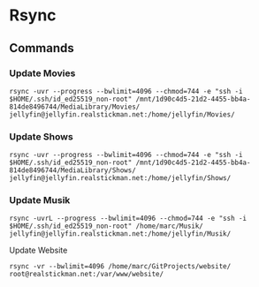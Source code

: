 # Rsync

## Commands

### Update Movies  
```
rsync -uvr --progress --bwlimit=4096 --chmod=744 -e "ssh -i $HOME/.ssh/id_ed25519_non-root" /mnt/1d90c4d5-21d2-4455-bb4a-814de8496744/MediaLibrary/Movies/ jellyfin@jellyfin.realstickman.net:/home/jellyfin/Movies/
```

### Update Shows  
```
rsync -uvr --progress --bwlimit=4096 --chmod=744 -e "ssh -i $HOME/.ssh/id_ed25519_non-root" /mnt/1d90c4d5-21d2-4455-bb4a-814de8496744/MediaLibrary/Shows/ jellyfin@jellyfin.realstickman.net:/home/jellyfin/Shows/

```

### Update Musik  
```
rsync -uvrL --progress --bwlimit=4096 --chmod=744 -e "ssh -i $HOME/.ssh/id_ed25519_non-root" /home/marc/Musik/ jellyfin@jellyfin.realstickman.net:/home/jellyfin/Musik/
```

Update Website  
```
rsync -vr --bwlimit=4096 /home/marc/GitProjects/website/ root@realstickman.net:/var/www/website/
```
